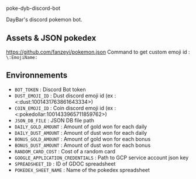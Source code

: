# 
poke-dyb-discord-bot

DayBar's discord pokemon bot.

## Assets & JSON pokedex
https://github.com/fanzeyi/pokemon.json
Command to get custom emoji id : `\:EmojiName:`  

## Environnements
- `BOT_TOKEN` : Discord Bot token
- `DUST_EMOJI_ID` : Dust discord emoji id (ex : <:dust:1001431763861643334>) 
- `COIN_EMOJI_ID` : Coin discord emoji id (ex : <:pokedollar:1001433965711859762>) 
- `JSON_DB_FILE` : JSON DB file path 
- `DAILY_GOLD_AMOUNT` : Amount of gold won for each daily
- `DAILY_DUST_AMOUNT` : Amount of dust won for each daily
- `BONUS_GOLD_AMOUNT` : Amount of gold won for each bonus
- `BONUS_DUST_AMOUNT` : Amount of dust won for each bonus
- `RANDOM_CARD_COST` : Cost of a random card
- `GOOGLE_APPLICATION_CREDENTIALS` : Path to GCP service account json key
- `SPREADSHEET_ID` :  ID of GDOC spreadsheet
- `POKEDEX_SHEET_NAME` : Name of the pokedex spreadsheet